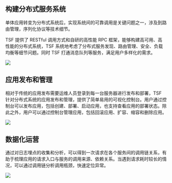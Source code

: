 ## 构建分布式服务系统

单体应用转变为分布式系统后，实现系统间的可靠调用是关键问题之一，涉及到路由管理，序列化协议等技术细节。

TSF 提供了 RESTful 调用方式和自研的高性能 RPC 框架，能够构建高可用、高性能的分布式系统，TSF 系统地考虑了分布式服务发现、路由管理、安全、负载均衡等细节问题。同时 TSF 打通消息队列等服务，满足用户多样化的需求。

![](http://imgcache.tcecqpoc.fsphere.cn/image/mc.qcloudimg.com/static/img/b01894b266823c611b5307e2f3f1beae/image.png)

## 应用发布和管理

相对于传统的应用发布需要运维人员登录到每一台服务器进行发布和部署，TSF 针对分布式系统的应用发布和管理，提供了简单易用的可视化控制台。用户通过控制台可以发布应用，包括创建、部署、启动应用，也支持查看应用的部署状态。除此之外，用户可以通过控制台管理应用，包括回滚应用、扩容、缩容和删除应用。

![](http://imgcache.tcecqpoc.fsphere.cn/image/mc.qcloudimg.com/static/img/a538773e2fdc97105b2fb1841c22e74b/image.png)

## 数据化运营

通过对日志埋点的收集和分析，可以得到一次请求在各个服务间的调用链关系，有助于梳理应用的请求入口与服务的调用来源、依赖关系。当遇到请求耗时较长的情况，可以通过调用链分析调用瓶颈，快速定位异常。

![](http://imgcache.tcecqpoc.fsphere.cn/image/mc.qcloudimg.com/static/img/ad2ebc1711403ac152bd2c2217dde6cb/image.png)





